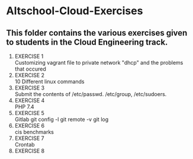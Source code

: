 # Altschool-Cloud-Exercises
## This folder contains the various exercises given to students in the Cloud Engineering track.

<ol>
<li> EXERCISE 1</li>
Customizing vagrant file to private network "dhcp" and the problems that occured
<li> EXERCISE 2</li>
10 Different linux commands 
<li> EXERCISE 3</li>
Submit the contents of /etc/passwd. /etc/group, /etc/sudoers.
<li> EXERCISE 4</li>
PHP 7.4
<li> EXERCISE 5</li>
Gitlab  git config -l
git remote -v
git log
<li> EXERCISE 6</li>
cis benchmarks
<li> EXERCISE 7</li>
Crontab
<li> EXERCISE 8</li>

</ol>